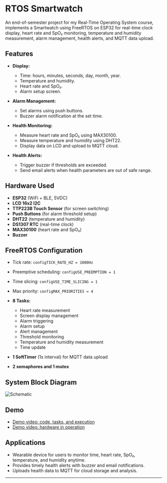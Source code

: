 # RTOS Smartwatch

An end-of-semester project for my Real-Time Operating System course, implements a Smartwatch using FreeRTOS on ESP32 for real-time clock display, heart rate and SpO₂ monitoring, temperature and humidity measurement, alarm management, health alerts, and MQTT data upload.

## Features

* **Display:**

  * Time: hours, minutes, seconds, day, month, year.
  * Temperature and humidity.
  * Heart rate and SpO₂.
  * Alarm setup screen.
* **Alarm Management:**

  * Set alarms using push buttons.
  * Buzzer alarm notification at the set time.
* **Health Monitoring:**

  * Measure heart rate and SpO₂ using MAX30100.
  * Measure temperature and humidity using DHT22.
  * Display data on LCD and upload to MQTT cloud.
* **Health Alerts:**

  * Trigger buzzer if thresholds are exceeded.
  * Send email alerts when health parameters are out of safe range.

##  Hardware Used

* **ESP32** (WiFi + BLE, 5VDC)
* **LCD 16x2 I2C**
* **TTP223B Touch Sensor** (for screen switching)
* **Push Buttons** (for alarm threshold setup)
* **DHT22** (temperature and humidity)
* **DS1307 RTC** (real-time clock)
* **MAX30100** (heart rate and SpO₂)
* **Buzzer**

##  FreeRTOS Configuration

* Tick rate: `configTICK_RATE_HZ = 1000Hz`
* Preemptive scheduling: `configUSE_PREEMPTION = 1`
* Time slicing: `configUSE_TIME_SLICING = 1`
* Max priority: `configMAX_PRIORITIES = 4`
* **8 Tasks:**

  * Heart rate measurement
  * Screen display management
  * Alarm triggering
  * Alarm setup
  * Alert management
  * Threshold monitoring
  * Temperature and humidity measurement
  * Time update
* **1 SoftTimer** (1s interval) for MQTT data upload
* **2 semaphores and 1 mutex**

##  System Block Diagram

![Schematic](link_to_block_diagram_image_if_available.png)

## Demo

* [Demo video: code, tasks, and execution](https://www.youtube.com/watch?v=j3JlXlQpY2I)
* [Demo video: hardware in operation](https://www.youtube.com/watch?v=rDHCBnv8ca0)

## Applications

* Wearable device for users to monitor time, heart rate, SpO₂, temperature, and humidity anytime.
* Provides timely health alerts with buzzer and email notifications.
* Uploads health data to MQTT for cloud storage and analysis.

---
